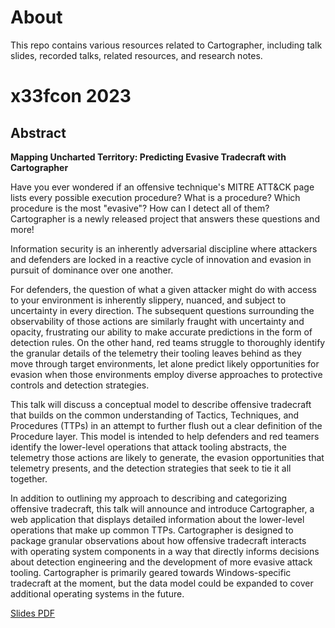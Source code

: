 # About
This repo contains various resources related to Cartographer, including talk slides, recorded talks, related resources, and research notes.

# x33fcon 2023

## Abstract

**Mapping Uncharted Territory: Predicting Evasive Tradecraft with Cartographer**

Have you ever wondered if an offensive technique's MITRE ATT&CK page lists every possible execution procedure? What is a procedure? Which procedure is the most "evasive"? How can I detect all of them? Cartographer is a newly released project that answers these questions and more!

Information security is an inherently adversarial discipline where attackers and defenders are locked in a reactive cycle of innovation and evasion in pursuit of dominance over one another.

For defenders, the question of what a given attacker might do with access to your environment is inherently slippery, nuanced, and subject to uncertainty in every direction. The subsequent questions surrounding the observability of those actions are similarly fraught with uncertainty and opacity, frustrating our ability to make accurate predictions in the form of detection rules. On the other hand, red teams struggle to thoroughly identify the granular details of the telemetry their tooling leaves behind as they move through target environments, let alone predict likely opportunities for evasion when those environments employ diverse approaches to protective controls and detection strategies.

This talk will discuss a conceptual model to describe offensive tradecraft that builds on the common understanding of Tactics, Techniques, and Procedures (TTPs) in an attempt to further flush out a clear definition of the Procedure layer. This model is intended to help defenders and red teamers identify the lower-level operations that attack tooling abstracts, the telemetry those actions are likely to generate, the evasion opportunities that telemetry presents, and the detection strategies that seek to tie it all together.

In addition to outlining my approach to describing and categorizing offensive tradecraft, this talk will announce and introduce Cartographer, a web application that displays detailed information about the lower-level operations that make up common TTPs. Cartographer is designed to package granular observations about how offensive tradecraft interacts with operating system components in a way that directly informs decisions about detection engineering and the development of more evasive attack tooling. Cartographer is primarily geared towards Windows-specific tradecraft at the moment, but the data model could be expanded to cover additional operating systems in the future.

[Slides PDF](slides/x33fcon_2023_slides.pdf)
